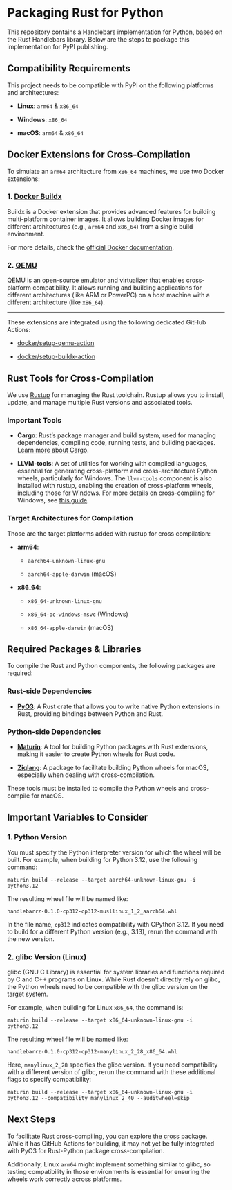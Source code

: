 # **Packaging Rust for Python**

This repository contains a Handlebars implementation for Python, based on the Rust Handlebars library. Below are the steps to package this implementation for PyPI publishing.

## **Compatibility Requirements**

This project needs to be compatible with PyPI on the following platforms and architectures:

* **Linux**: `arm64` & `x86_64`

* **Windows**: `x86_64`

* **macOS**: `arm64` & `x86_64`

## **Docker Extensions for Cross-Compilation**

To simulate an `arm64` architecture from `x86_64` machines, we use two Docker extensions:

### **1\. [Docker Buildx](https://github.com/docker/buildx)**

Buildx is a Docker extension that provides advanced features for building multi-platform container images. It allows building Docker images for different architectures (e.g., `arm64` and `x86_64`) from a single build environment.

For more details, check the [official Docker documentation](https://docs.docker.com/reference/cli/docker/buildx/).

### **2\. [QEMU](https://www.qemu.org/)**

QEMU is an open-source emulator and virtualizer that enables cross-platform compatibility. It allows running and building applications for different architectures (like ARM or PowerPC) on a host machine with a different architecture (like `x86_64`).

---

These extensions are integrated using the following dedicated GitHub Actions:

* [docker/setup-qemu-action](https://github.com/docker/setup-qemu-action)

* [docker/setup-buildx-action](https://github.com/docker/setup-buildx-action)

## **Rust Tools for Cross-Compilation**

We use [Rustup](https://rustup.rs/) for managing the Rust toolchain. Rustup allows you to install, update, and manage multiple Rust versions and associated tools.

### **Important Tools**

* **Cargo**: Rust’s package manager and build system, used for managing dependencies, compiling code, running tests, and building packages. [Learn more about Cargo](https://github.com/rust-lang/cargo).

* **LLVM-tools**: A set of utilities for working with compiled languages, essential for generating cross-platform and cross-architecture Python wheels, particularly for Windows. The `llvm-tools` component is also installed with rustup, enabling the creation of cross-platform wheels, including those for Windows. For more details on cross-compiling for Windows, see [this guide](https://www.maturin.rs/distribution.html#cross-compile-to-windows).

### **Target Architectures for Compilation**

Those are the target platforms added with rustup for cross compilation:

* **arm64**:

  * `aarch64-unknown-linux-gnu`

  * `aarch64-apple-darwin` (macOS)

* **x86\_64**:

  * `x86_64-unknown-linux-gnu`

  * `x86_64-pc-windows-msvc` (Windows)

  * `x86_64-apple-darwin` (macOS)

## **Required Packages & Libraries**

To compile the Rust and Python components, the following packages are required:

### **Rust-side Dependencies**

* [**PyO3**](https://pyo3.rs/v0.24.0/): A Rust crate that allows you to write native Python extensions in Rust, providing bindings between Python and Rust.

### **Python-side Dependencies**

* [**Maturin**](https://www.maturin.rs/index.html): A tool for building Python packages with Rust extensions, making it easier to create Python wheels for Rust code.

* [**Ziglang**](https://www.maturin.rs/distribution.html#cross-compile-to-linuxmacos): A package to facilitate building Python wheels for macOS, especially when dealing with cross-compilation.

These tools must be installed to compile the Python wheels and cross-compile for macOS.

## **Important Variables to Consider**

### **1\. Python Version**

You must specify the Python interpreter version for which the wheel will be built. For example, when building for Python 3.12, use the following command:

```
maturin build --release --target aarch64-unknown-linux-gnu -i python3.12
```

The resulting wheel file will be named like:

```
handlebarrz-0.1.0-cp312-cp312-musllinux_1_2_aarch64.whl
```

In the file name, `cp312` indicates compatibility with CPython 3.12. If you need to build for a different Python version (e.g., 3.13), rerun the command with the new version.

### **2\. glibc Version (Linux)**

glibc (GNU C Library) is essential for system libraries and functions required by C and C++ programs on Linux. While Rust doesn't directly rely on glibc, the Python wheels need to be compatible with the glibc version on the target system.

For example, when building for Linux `x86_64`, the command is:

```
maturin build --release --target x86_64-unknown-linux-gnu -i python3.12
```

The resulting wheel file will be named like:

```
handlebarrz-0.1.0-cp312-cp312-manylinux_2_28_x86_64.whl
```

Here, `manylinux_2_28` specifies the glibc version. If you need compatibility with a different version of glibc, rerun the command with these additional flags to specify compatibility:

```
maturin build --release --target x86_64-unknown-linux-gnu -i python3.12 --compatibility manylinux_2_40 --auditwheel=skip
```

## **Next Steps**

To facilitate Rust cross-compiling, you can explore the [cross](https://github.com/cross-rs/cross) package. While it has GitHub Actions for building, it may not yet be fully integrated with PyO3 for Rust-Python package cross-compilation.

Additionally, Linux `arm64` might implement something similar to glibc, so testing compatibility in those environments is essential for ensuring the wheels work correctly across platforms.


